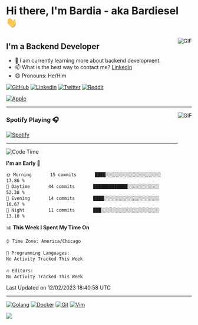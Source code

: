 # Hi there, I'm Bardia - aka Bardiesel <img width="30px" height="30" src="https://github.com/SatYu26/SatYu26/raw/master/Assets/Hi.gif" />

<img align="right" alt="GIF" height="160px" src="https://octodex.github.com/images/daftpunktocat-guy.gif" />

## I'm a Backend Developer

- 🌱 I am currently learning more about backend development.
- 📫 What is the best way to contact me? [Linkedin](https://www.linkedin.com/in/bardiesel/)
- 😄 Pronouns: He/Him

[![GitHub](https://img.shields.io/badge/Github-100000?style=for-the-badge&logo=github&logoColor=white)](https://github.com/bardiesel)
[![Linkedin](https://img.shields.io/badge/Linkedin-0077B5?style=for-the-badge&logo=linkedin&logoColor=white)](https://www.linkedin.com/in/bardiesel/)
[![Twitter](https://img.shields.io/badge/Twitter-1DA1F2?style=for-the-badge&logo=twitter&logoColor=white)](https://twitter.com/realbardiesel)
[![Reddit](https://img.shields.io/badge/Reddit-FF4500?style=for-the-badge&logo=reddit&logoColor=white)](https://www.reddit.com/user/Bardiesel)

[![Apple](https://img.shields.io/badge/Apple-MacBook_Pro_2019-999999?style=for-the-badge&logo=apple&logoColor=white)]()

---

<img align="right" alt="GIF" height="170px" src="https://media.giphy.com/media/J5B1Y8QZnzXXbLQIBu/giphy.gif" />

### Spotify Playing 🎧

[![Spotify](https://novatorem-kyzbk7wxl-bardiesel.vercel.app/api/spotify)](https://open.spotify.com/user/31doy22mvycwt43tx6ajtqe7tdtu)

---

<!--START_SECTION:waka-->
![Code Time](http://img.shields.io/badge/Code%20Time-87%20hrs%2026%20mins-blue)

**I'm an Early 🐤** 

```text
🌞 Morning       15 commits       ████░░░░░░░░░░░░░░░░░░░░░   17.86 % 
🌆 Daytime       44 commits       █████████████░░░░░░░░░░░░   52.38 % 
🌃 Evening       14 commits       ████░░░░░░░░░░░░░░░░░░░░░   16.67 % 
🌙 Night         11 commits       ███░░░░░░░░░░░░░░░░░░░░░░   13.10 % 

```


📊 **This Week I Spent My Time On** 

```text
⌚︎ Time Zone: America/Chicago

💬 Programming Languages: 
No Activity Tracked This Week

🔥 Editors: 
No Activity Tracked This Week

```


 Last Updated on 12/02/2023 18:40:58 UTC
<!--END_SECTION:waka-->


---


[![Golang](https://img.shields.io/badge/Go-00ADD8?style=for-the-badge&logo=go&logoColor=white)]()
[![Docker](https://img.shields.io/badge/Docker-2CA5E0?style=for-the-badge&logo=docker&logoColor=white)]()
[![Git](https://img.shields.io/badge/Git-F05032?style=for-the-badge&logo=git&logoColor=white)]()
[![Vim](https://img.shields.io/badge/Vim-%2311AB00.svg?&style=for-the-badge&logo=vim&logoColor=white)]()


<img src="https://imgur.com/rilHVxA.png"/> 

